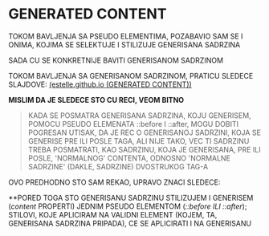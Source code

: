 # GENERATED CONTENT

TOKOM BAVLJENJA SA PSEUDO ELEMENTIMA, POZABAVIO SAM SE I ONIMA, KOJIMA SE SELEKTUJE I STILIZUJE GENERISANA SADRZINA

SADA CU SE KONKRETNIJE BAVITI GENERISANOM SADRZINOM

TOKOM BAVLJENJA SA GENERISANOM SADRZINOM, PRATICU SLEDECE SLAJDOVE: [(estelle.github.io (GENERATED CONTENT))](https://estelle.github.io/cssmastery/generated/#slide1)

**MISLIM DA JE SLEDECE STO CU RECI, VEOM BITNO**

> KADA SE POSMATRA GENERISANA SADRZINA, KOJU GENERISEM, POMOCU PSEUDO ELEMENATA ::before I ::after, MOGU DOBITI POGRESAN UTISAK, DA JE REC O GENERISANOJ SADRZINI, KOJA SE GENERISE PRE ILI POSLE TAGA, ALI NIJE TAKO, VEC TI SADRZINU TREBA POSMATRATI, KAO SADRZINU, KOJA JE GENERISANA, PRE ILI POSLE, 'NORMALNOG' CONTENTA, ODNOSNO 'NORMALNE SADRZINE' (DAKLE, SADRZINE) DVOSTRUKOG TAG-A

OVO PREDHODNO STO SAM REKAO, UPRAVO ZNACI SLEDECE:

**PORED TOGA STO GENERISANU SADRZINU STILIZUJEM I GENERISEM (*content* PROPERTI) JEDNIM PSEUDO ELEMENTOM (*::before ILI ::after*); STILOVI, KOJE APLICIRAM NA VALIDNI ELEMENT (KOJEM, TA, GENERISANA SADRZINA PRIPADA), CE SE APLICIRATI I NA GENERISANU

